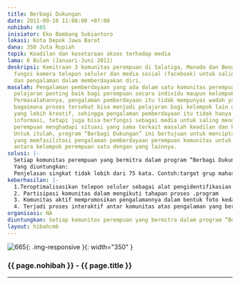 ```yaml
---
title: Berbagi Dukungan
date: 2011-09-16 11:08:00 +07:00
nohibah: 665
inisiator: Eko Bambang Subiantoro
lokasi: Kota Depok Jawa Barat
dana: 350 Juta Rupiah
topik: Keadilan dan kesetaraan akses terhadap media
lama: 6 Bulan (Januari-Juni 2011)
deskripsi: Kemitraan 3 komunitas perempuan di Salatiga, Manado dan Bengkulu yang mengoptimalkan
  fungsi kamera telepon seluler dan media sosial (facebook) untuk saling berbagi informasi
  dan pengalaman dalam memberdayakan diri.
masalah: Pengalaman pemberdayaan yang ada dalam satu komunitas perempuan dapat menjadi
  pelajaran penting baik bagi perempuan secara individu maupun kelompok secara luas.
  Permasalahannya, pengalaman pemberdayaan itu tidak mempunyai wadah yang bisa memfasilitasi
  bagaimana proses tersebut bisa menjadi pelajaran bagi kelompok lain dengan bentuk
  yang lebih kreatif, sehingga pengalaman pemberdayaan itu tidak hanya sekedar menjadi
  informasi, tetapi juga bisa berfungsi sebagai media untuk saling mendukung ketika
  perempuan menghadapi situasi yang sama terkait masalah keadilan dan kesetaraan.
  Untuk itulah, program “Berbagi Dukungan” ini bertujuan untuk menciptakan media interaktif
  yang memfasilitasi pengalaman pemberdayaan perempuan komunitas untuk saling menguatkan
  antara kelompok perempuan satu dengan yang lainnya.
solusi: |-
  Setiap komunitas perempuan yang bermitra dalam program “Berbagi Dukungan” ini akan mendapatkan workshop tentang optimalisasi teknologi informasi dan sosial media, pembekalan materi gender dan pembekalan fotografi sederhana melalui telepon seluler. Komunitas perempuan itu dalam periode 1 minggu diminta untuk memotret kehidupan sehari-hari tentang aktivitas mereka sehari-hari. Selanjutnya akan dilakukan workshop dan presentasi hasil pemotretan. Hasil foto tersebut akan diseleksi oleh tim program berbagi dukungan. Akan dipilih 20-50 foto yang sesuai sasaran, untuk kemudian dicetak, dipamerkan di lingkungan komunitas dan juga diskusi hasil foto yang terseleksi. Dari foto-foto yang terseleksi tersebut, akan diupload di sosial media yang sudah disepakati. Setiap mitra akan melalui proses yang sama. Selanjutnya mereka akan intensif bertukar pengalaman melalu sosial media dan terus mengembangkan informasi dan pengetahuan yang akan diproduksi.
  Yang diuntungkan:
  Penjelasan singkat tidak lebih dari 75 kata. Contoh:target grup mahasiswa 19-23 tahun di 10 universitas di Jakarta, Bogor, Tangerang, Bekasi
keberhasilan: |-
  1.Teroptimalisasikan telepon seluler sebagai alat pengidentifikasian diri di komunitas.
  2. Partisipasi komunitas dalam mengikuti tahapan proses .program
  3. Komunitas aktif mempromosikan pengalamannya dalam bentuk foto kedalam sosial media.
  4. Terjadi proses interaktif antar komunitas atas pengalaman yang berbeda dengan satu sumber masalah yang sama.
organisasi: NA
diuntungkan: Setiap komunitas perempuan yang bermitra dalam program “Berbagi Dukungan” ini akan mendapatkan workshop tentang optimalisasi teknologi informasi dan sosial media, pembekalan materi gender dan pembekalan fotografi sederhana melalui telepon seluler. Komunitas perempuan itu dalam periode 1 minggu diminta untuk memotret kehidupan sehari-hari tentang aktivitas mereka sehari-hari. Selanjutnya akan dilakukan workshop dan presentasi hasil pemotretan. Hasil foto tersebut akan diseleksi oleh tim program berbagi dukungan. Akan dipilih 20-50 foto yang sesuai sasaran, untuk kemudian dicetak, dipamerkan di lingkungan komunitas dan juga diskusi hasil foto yang terseleksi. Dari foto-foto yang terseleksi tersebut, akan diupload di sosial media yang sudah disepakati. Setiap mitra akan melalui proses yang sama. Selanjutnya mereka akan intensif bertukar pengalaman melalu sosial media dan terus mengembangkan informasi dan pengetahuan yang akan diproduksi.
layout: hibahcmb
---
```


![665](/static/img/hibahcmb/665.png){: .img-responsive }{: width="350" }

### {{ page.nohibah }} - {{ page.title }}

---

